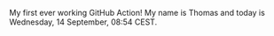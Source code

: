 My first ever working GitHub Action!
My name is Thomas and today is Wednesday, 14 September, 08:54 CEST. 
